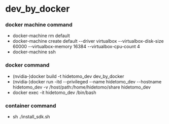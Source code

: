 # dev_by_docker

### docker machine command
- docker-machine rm default
- docker-machine create default --driver virtualbox --virtualbox-disk-size 60000 --virtualbox-memory 16384 --virtualbox-cpu-count 4
- docker-machine ssh

### docker command
- (nvidia-)docker build -t hidetomo_dev dev_by_docker
- (nvidia-)docker run -itd --privileged --name hidetomo_dev --hostname hidetomo_dev -v /host/path:/home/hidetomo/share hidetomo_dev
- docker exec -it hidetomo_dev /bin/bash

### container command
- sh ./install_sdk.sh
